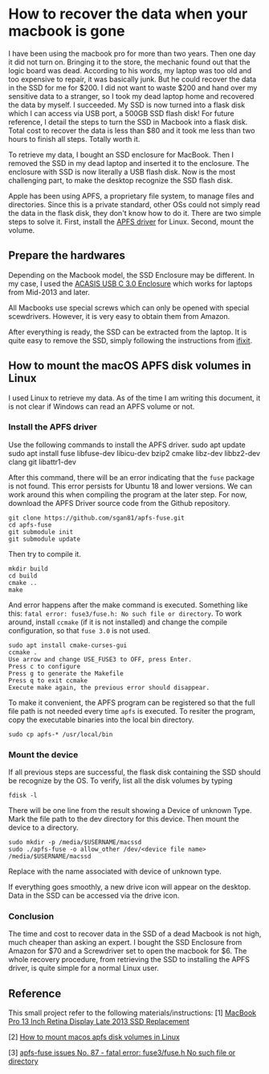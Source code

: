 # How to recover the data when your macbook is gone
I have been using the macbook pro for more than two years. Then one day it did not turn on. Bringing it to the store, the mechanic found out that the logic board was dead. According to his words, my laptop was too old and too expensive to repair, it was basically junk. But he could recover the data in the SSD for me for $200. I did not want to waste $200 and hand over my sensitive data to a stranger, so I took my dead laptop home and recovered the data by myself. I succeeded. My SSD is now turned into a flask disk which I can access via USB port, a 500GB SSD flash disk! For future reference, I detail the steps to turn the SSD in Macbook into a flask disk. Total cost to recover the data is less than $80 and it took me less than two hours to finish all steps. Totally worth it.

To retrieve my data, I bought an SSD enclosure for MacBook. Then I removed the SSD in my dead laptop and inserted it to the enclosure. The enclosure with SSD is now literally a USB flash disk. Now is the most challenging part, to make the desktop recognize the SSD flash disk.

Apple has been using APFS, a proprietary file system, to manage files and directories. Since this is a private standard, other OSs could not simply read the data in the flask disk, they don't know how to do it. There are two simple steps to solve it. First, install the [APFS driver](https://github.com/sgan81/apfs-fuse) for Linux. Second, mount the volume.



## Prepare the hardwares
Depending on the Macbook model, the SSD Enclosure may be different. In my case, I used the [ACASIS USB C 3.0 Enclosure](https://www.amazon.com/gp/product/B08B634C7C/) which works for laptops from Mid-2013 and later.

All Macbooks use special screws which can only be opened with special scewdrivers. However, it is very easy to obtain them from Amazon.

After everything is ready, the SSD can be extracted from the laptop. It is quite easy to remove the SSD, simply following the instructions from [ifixit](https://www.ifixit.com/Guide/MacBook+Pro+13-Inch+Retina+Display+Late+2013+SSD+Replacement/26811).

## How to mount the macOS APFS disk volumes in Linux
I used Linux to retrieve my data. As of the time I am writing this document, it is not clear if Windows can read an APFS volume or not.

### Install the APFS driver
Use the following commands to install the APFS driver.
sudo apt update
sudo apt install fuse libfuse-dev libicu-dev bzip2 cmake libz-dev libbz2-dev clang git libattr1-dev

After this command, there will be an error indicating that the `fuse` package is not found. This error persists for Ubuntu 18 and lower versions. We can work around this when compiling the program at the later step. For now, download the APFS Driver source code from the Github repository.
```
git clone https://github.com/sgan81/apfs-fuse.git
cd apfs-fuse
git submodule init
git submodule update
```
Then try to compile it.
```
mkdir build
cd build
cmake ..
make
```
And error happens after the make command is executed. Something like this: `fatal error: fuse3/fuse.h: No such file or directory`. To work around, install `ccmake` (if it is not installed) and change the compile configuration, so that `fuse 3.0` is not used.
```
sudo apt install cmake-curses-gui
ccmake .
Use arrow and change USE_FUSE3 to OFF, press Enter.
Press c to configure
Press g to generate the Makefile
Press q to exit ccmake
Execute make again, the previous error should disappear.
```


To make it convenient, the APFS program can be registered so that the full file path is not needed every time `apfs` is executed. To resiter the program, copy the executable binaries into the local bin directory.
```
sudo cp apfs-* /usr/local/bin
```

### Mount the device
If all previous steps are successful, the flask disk containing the SSD should be recognize by the OS. To verify, list all the disk volumes by typing
```
fdisk -l
```
There will be one line from the result showing a Device of unknown Type. Mark the file path to the dev directory for this device. Then mount the device to a directory.
```
sudo mkdir -p /media/$USERNAME/macssd
sudo ./apfs-fuse -o allow_other /dev/<device file name> /media/$USERNAME/macssd
```
Replace <device file name> with the name associated with device of unknown type.

If everything goes smoothly, a new drive icon will appear on the desktop. Data in the SSD can be accessed via the drive icon.

### Conclusion
The time and cost to recover data in the SSD of a dead Macbook is not high, much cheaper than asking an expert. I bought the SSD Enclosure from Amazon for $70 and a Screwdriver set to open the macbook for $6. The whole recovery procedure, from retrieving the SSD to installing the APFS driver, is quite simple for a normal Linux user.

## Reference
This small project refer to the following materials/instructions:
[1] [MacBook Pro 13 Inch Retina Display Late 2013 SSD Replacement](https://www.ifixit.com/Guide/MacBook+Pro+13-Inch+Retina+Display+Late+2013+SSD+Replacement/26811)

[2] [How to mount macos apfs disk volumes in Linux](https://linuxnewbieguide.org/how-to-mount-macos-apfs-disk-volumes-in-linux/)

[3] [apfs-fuse issues No. 87 - fatal error: fuse3/fuse.h No such file or directory
](https://github.com/sgan81/apfs-fuse/issues/87)

